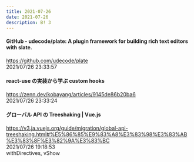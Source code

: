 ```yaml
---
title: 2021-07-26
date: 2021-07-26
description: B! 3
---
```


#### GitHub - udecode/plate: A plugin framework for building rich text editors with slate.
https://github.com/udecode/plate<br>
2021/07/26 23:33:57<br>


#### react-use の実装から学ぶ custom hooks
https://zenn.dev/kobayang/articles/9145de86b20ba6<br>
2021/07/26 23:33:24<br>


#### グローバル API の Treeshaking | Vue.js
https://v3.ja.vuejs.org/guide/migration/global-api-treeshaking.html#%E5%86%85%E9%83%A8%E3%83%98%E3%83%AB%E3%83%8F%E3%82%9A%E3%83%BC<br>
2021/07/26 19:18:53<br>
withDirectives, vShow


